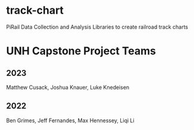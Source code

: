 # track-chart
PiRail Data Collection and Analysis
Libraries to create railroad track charts


# UNH Capstone Project Teams

## 2023
Matthew Cusack, Joshua Knauer, Luke Knedeisen

## 2022
Ben Grimes, Jeff Fernandes, Max Hennessey, Liqi Li

